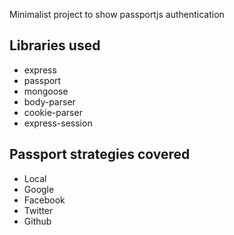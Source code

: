 <p>Minimalist project to show passportjs authentication</p>

<h2>Libraries used</h2>
<ul>
    <li>express</li>
    <li>passport</li>
    <li>mongoose</li>
    <li>body-parser</li>
    <li>cookie-parser</li>
    <li>express-session</li>
</ul>

<h2>Passport strategies covered</h2>
<ul>
    <li>Local</li>
    <li>Google</li>
    <li>Facebook</li>
    <li>Twitter</li>
    <li>Github</li>
</ul>